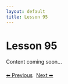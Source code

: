 ```yaml
---
layout: default
title: Lesson 95
---
```


# Lesson 95

Content coming soon...

<div style="margin-top: 20px;">
<a href="/docs/Intermediate/Lessons/lesson_94.md" style="margin-right: 10px;">⬅ Previous</a><a href="/docs/Intermediate/Lessons/lesson_96.md">Next ➡</a>
</div>
